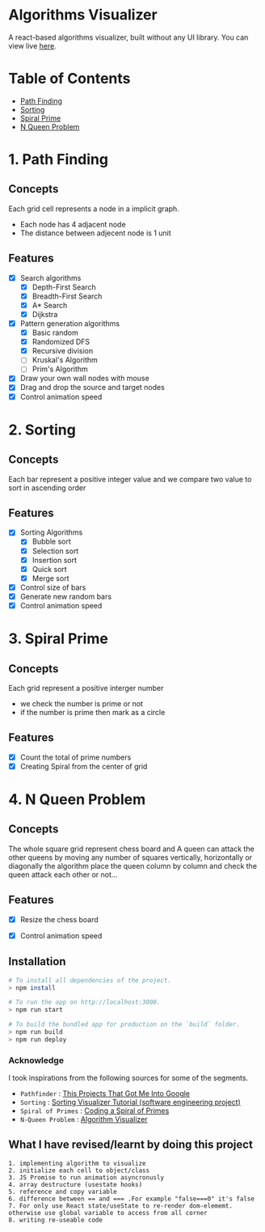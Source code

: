 
# Algorithms Visualizer
A react-based algorithms visualizer, built without any UI library. You can view live [here](https://suaebahmed.github.io/algorithms-visualizer/).

# Table of Contents
  - [Path Finding](https://github.com/suaebahmed/algorithms-visualizer#1-Path-Finding)
  - [Sorting](https://github.com/suaebahmed/algorithms-visualizer#2-Sorting)
  - [Spiral Prime](https://github.com/suaebahmed/algorithms-visualizer#3-Spiral-Prime)
  - [N Queen Problem](https://github.com/suaebahmed/algorithms-visualizer#4-N-Queen-Problem)

# 1. Path Finding

## Concepts
Each grid cell represents a node in a implicit graph.
  - Each node has 4 adjacent node
  - The distance between adjecent node is 1 unit

## Features
- [x] Search algorithms
  - [x] Depth-First Search
  - [x] Breadth-First Search
  - [x] A\* Search
  - [x] Dijkstra
  
- [x] Pattern generation algorithms
  - [x] Basic random
  - [x] Randomized DFS
  - [x] Recursive division
  - [ ] Kruskal's Algorithm
  - [ ] Prim's Algorithm

- [x] Draw your own wall nodes with mouse
- [x] Drag and drop the source and target nodes
- [x] Control animation speed

# 2. Sorting

## Concepts
Each bar represent a positive integer value and we compare two value to sort in ascending order 

## Features
- [x] Sorting Algorithms
  - [x] Bubble sort
  - [x] Selection sort
  - [x] Insertion sort
  - [x] Quick sort
  - [x] Merge sort

- [x] Control size of bars
- [x] Generate new random bars
- [x] Control animation speed

# 3. Spiral Prime

## Concepts
Each grid represent a positive interger number 
  - we check the number is prime or not
  - if the number is prime then mark as a circle

## Features
 - [x] Count the total of prime numbers
 - [x] Creating Spiral from the center of grid

# 4. N Queen Problem

## Concepts
The whole square grid represent chess board and A queen can attack the other queens by moving any number of squares vertically, horizontally or diagonally
the algorithm place the queen column by column and check the queen attack each other or not...

## Features
 - [x] Resize the chess board
 - [x] Control animation speed


## Installation

```bash
# To install all dependencies of the project.
> npm install

# To run the app on http://localhost:3000.
> npm run start

# To build the bundled app for production on the `build` folder.
> npm run build
> npm run deploy
```
### Acknowledge

I took inspirations from the following sources for some of the segments.

- `Pathfinder` : [This Projects That Got Me Into Google](https://youtu.be/n4t_-NjY_Sg)
- `Sorting` : [Sorting Visualizer Tutorial (software engineering project)](https://youtu.be/pFXYym4Wbkc)
- `Spiral of Primes` : [Coding a Spiral of Primes](https://youtu.be/a35KWEjRvc0)
- `N-Queen Problem` : [Algorithm Visualizer](https://github.com/TamimEhsan/AlgorithmVisualizer)

## What I have revised/learnt by doing this project
    1. implementing algorithm to visualize
    2. initialize each cell to object/class
    3. JS Promise to run animation asyncronusly
    4. array destructure (usestate hooks)
    5. reference and copy variable
    6. difference between == and === .For example "false===0" it's false
    7. For only use React state/useState to re-render dom-elememt. 
    otherwise use global variable to access from all corner
    8. writing re-useable code 
